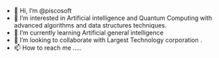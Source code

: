 - 👋 Hi, I’m @piscosoft
- 👀 I’m interested in Artificial intelligence and Quantum Computing with advanced algorithms and data structures techniques.
- 🌱 I’m currently learning  Artificial general intelligence 
- 💞️ I’m looking to collaborate with Largest Technology corporation .
- 📫 How to reach me .....

<!---
piscosoft/piscosoft is a ✨ special ✨ repository because its `README.md` (this file) appears on your GitHub profile.
You can click the Preview link to take a look at your changes.
--->
